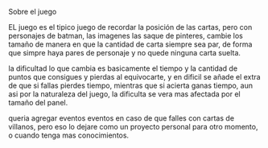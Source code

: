 Sobre el juego

EL juego es el tipico juego de recordar la posición de las cartas, pero con personajes de batman, las imagenes las saque de pinteres,
cambie los tamaño de manera en que la cantidad de carta siempre sea par, de forma que simpre haya pares de personaje y no quede ninguna carta suelta.

la dificultad lo que cambia es basicamente el tiempo y la cantidad de puntos que consigues y pierdas al equivocarte, y en dificil se añade el extra de que si fallas pierdes tiempo, mientras que si acierta ganas tiempo,
aun asi por la naturaleza del juego, la dificulta se vera mas afectada por el tamaño del panel.

queria agregar eventos eventos en caso de que falles con cartas de villanos, pero eso lo dejare como un proyecto personal para otro momento, o cuando tenga mas conocimientos.

